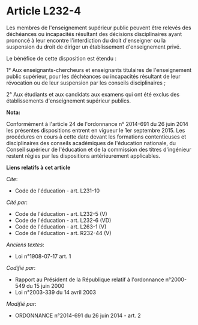 # Article L232-4

Les membres de l'enseignement supérieur public peuvent être relevés des déchéances ou incapacités résultant des décisions
disciplinaires ayant prononcé à leur encontre l'interdiction du droit d'enseigner ou la suspension du droit de diriger un
établissement d'enseignement privé. 

Le bénéfice de cette disposition est étendu : 

1° Aux enseignants-chercheurs et enseignants titulaires de l'enseignement public supérieur, pour les déchéances ou
incapacités résultant de leur révocation ou de leur suspension par les conseils disciplinaires ; 

2° Aux étudiants et aux candidats aux examens qui ont été exclus des établissements d'enseignement supérieur publics.

**Nota:**

Conformément à l'article 24 de l'ordonnance n° 2014-691 du 26 juin 2014 les présentes dispositions entrent en vigueur le 1er
septembre 2015. Les procédures en cours à cette date devant les formations contentieuses et disciplinaires des conseils
académiques de l'éducation nationale, du Conseil supérieur de l'éducation et de la commission des titres d'ingénieur restent
régies par les dispositions antérieurement applicables.

**Liens relatifs à cet article**

_Cite_:

  - Code de l'éducation - art. L231-10

_Cité par_:

  - Code de l'éducation - art. L232-5 (V)
  - Code de l'éducation - art. L232-6 (VD)
  - Code de l'éducation - art. L263-1 (V)
  - Code de l'éducation - art. R232-44 (V)

_Anciens textes_:

  - Loi n°1908-07-17 art. 1

_Codifié par_:

  - Rapport au Président de la République relatif à l'ordonnance n°2000-549 du 15 juin 2000
  - Loi n°2003-339 du 14 avril 2003

_Modifié par_:

  - ORDONNANCE n°2014-691 du 26 juin 2014 - art. 2
